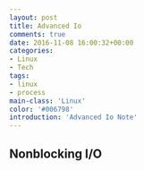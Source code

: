 ```yaml
---
layout: post
title: Advanced Io
comments: true
date: 2016-11-08 16:00:32+00:00
categories:
- Linux
- Tech
tags:
- linux
- process
main-class: 'Linux'
color: '#006798'
introduction: 'Advanced Io Note'
---
```


## Nonblocking I/O
